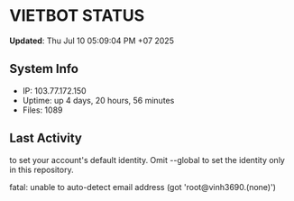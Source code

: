 # VIETBOT STATUS
**Updated**: Thu Jul 10 05:09:04 PM +07 2025

## System Info
- IP: 103.77.172.150
- Uptime: up 4 days, 20 hours, 56 minutes
- Files: 1089

## Last Activity

to set your account's default identity.
Omit --global to set the identity only in this repository.

fatal: unable to auto-detect email address (got 'root@vinh3690.(none)')
